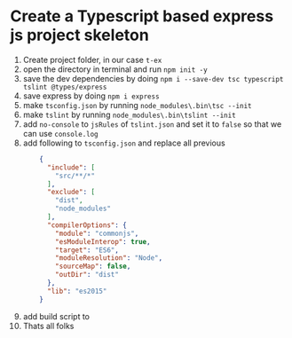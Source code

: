 # Create a Typescript based express js project skeleton

1. Create project folder, in our case `t-ex`
2. open the directory in terminal and run `npm init -y`
3. save the dev dependencies by doing `npm i --save-dev tsc typescript tslint @types/express`
4. save express by doing `npm i express`
5. make `tsconfig.json` by running `node_modules\.bin\tsc --init` 
6. make `tslint` by running `node_modules\.bin\tslint --init`
7. add `no-console` to `jsRules` of `tslint.json` and set it to `false` so that we can use `console.log`
8. add following to `tsconfig.json` and replace all previous
    ```json
        {
          "include": [
            "src/**/*"
          ],
          "exclude": [
            "dist",
            "node_modules"
          ],
          "compilerOptions": {
            "module": "commonjs",
            "esModuleInterop": true,
            "target": "ES6",
            "moduleResolution": "Node",
            "sourceMap": false,
            "outDir": "dist"
          },
          "lib": "es2015"
        }
    ```
9. add build script to 
3. Thats all folks